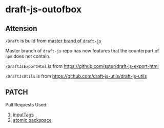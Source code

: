 # draft-js-outofbox

## Attension

`/Draft` is build from [master brand of `draft-js`](https://github.com/facebook/draft-js/commit/8ac72f723fb2d9102db833a9b060dfd66df65652)

Master branch of `draft-js` repo has new features that the counterpart of `npm` does not contain.

`/DraftJsExportHtml` is from https://github.com/sstur/draft-js-export-html

`/DraftJsUtils` is from https://github.com/draft-js-utils/draft-js-utils

## PATCH

Pull Requests Used:

1. [inputTags](https://github.com/facebook/draft-js/pull/584)
2. [atomic backspace](https://github.com/facebook/draft-js/pull/613)
